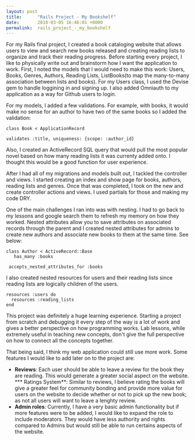 ```yaml
---
layout: post
title:      "Rails Project - My Bookshelf"
date:       2018-03-05 16:46:01 +0000
permalink:  rails_project_-_my_bookshelf
---
```



For my Rails final project, I created a book cataloging website that allows users to view and search new books released and creating reading lists to organize and track their reading progress. Before starting every project, I like to physically write out and brainstorm how I want the application to work. First, I noted the models that I would need to make this work: Users, Books, Genres, Authors, Reading Lists, ListBooks(to map the many-to-many association between lists and books). For my Users class, I used the Devise gem to handle loggining in and signing up. I also added Omniauth to my application as a way for Github users to login. 

For my models, I added a few validations. For example, with books, it would make no sense for an author to have two of the same books so I added the validation:

```
class Book < ApplicationRecord

validates :title, uniqueness: {scope: :author_id}

```

Also, I created an ActiveRecord SQL query that would pull the most popular novel based on how many reading lists it was currenty added onto. I thought this would be a good function for user experience. 

After I had all of my migrations and models built out, I tackled the controller and views. I started creating an index and show page for books, authors, reading lists and genres. Once that was completed, I took on the new and create controller actions and views. I used partials for those and making my code DRY. 

One of the main challenges I ran into was with nesting. I had to go back to my lessons and google search them to refresh my memory on how they worked. Nested attributes allow you to save attributes on associated records through the parent and I created nested attributes for admins to create new authors and associate new books to them at the same time. See below:

```
class Author < ActiveRecord::Base
   has_many :books

 accepts_nested_attributes_for :books
```

I also created nested resources for users and their reading lists since reading lists are logically children of the users. 
```
resources :users do
  resources :reading_lists
end
```

This project was definitely a huge learning experience. Starting a project from scratch and debugging it every step of the way is a lot of work and gives a better perspective on how programming works. Lab lessons, while extremely useful in teaching new concepts, don't give the full perspective on how to connect all the concepts together.

That being said, I think my web application could still use more work. Some features I would like to add later on to the project are:

* **Reviews**: Each user should be able to leave a review for the book they are reading. This would generate a greater social aspect on the website.
*** Ratings System**: Similar to reviews, I believe rating the books will give a greater feel for community bonding and provide more value for users on the website to decide whether or not to pick up the new book; as not all users will want to leave a lenghty review.
* **Admin roles**: Currently, I have a very basic admin functionality but if more features were to be added, I would like to expand the role to include moderators. They would have less authority and rights compared to Admins but would still be able to run certains aspects of the website.  
